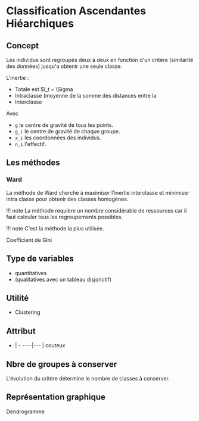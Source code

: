 # Classification Ascendantes Hiéarchiques

## Concept

Les individus sont regroupés deux à deux en fonction d'un critère (similarité des données) jusqu'a obtenir une seule classe.

L'inertie :

* Totale est $I_t = \Sigma
* Intraclasse (moyenne de la somme des distances entre la 
* Interclasse

Avec 

* `g` le centre de gravité de tous les points.
* `g_i` le centre de gravité de chaque groupe.
* `x_i` les coordonnées des individus.
* `n_i` l'effectif.

## Les méthodes

### Ward 

La méthode de Ward cherche à maximiser l'inertie interclasse et minimiser intra classe pour obtenir des classes homogènes.




!!! note 
	La méthode requière un nombre considérable de ressources car il faut calculer tous les regroupements possibles.

!!! note 
	C'est la méthode la plus utilisée.



Coefficient de Gini

## Type de variables

* quantitatives
* (qualitatives avec un tableau disjonctif)

## Utilité

* Clustering

## Attribut

+ 	| -
----|---
	| couteux

## Nbre de groupes à conserver 

L'évolution du critère détermine le nombre de classes à conserver. 

## Représentation graphique

Dendrogramme
